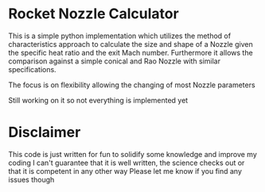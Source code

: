 # Rocket Nozzle Calculator
This is a simple python implementation which utilizes the method of characteristics approach to calculate the size and shape of a Nozzle given the specific heat ratio and the exit Mach number.
Furthermore it allows the comparison against a simple conical and Rao Nozzle with similar specifications.

The focus is on flexibility allowing the changing of most Nozzle parameters

Still working on it so not everything is implemented yet

# Disclaimer
This code is just written for fun to solidify some knowledge and improve my coding
I can't guarantee that it is well written, the science checks out or that it is competent in any other way
Please let me know if you find any issues though

